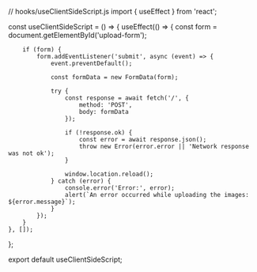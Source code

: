 // hooks/useClientSideScript.js
import { useEffect } from 'react';

const useClientSideScript = () => {
    useEffect(() => {
        const form = document.getElementById('upload-form');

        if (form) {
            form.addEventListener('submit', async (event) => {
                event.preventDefault();

                const formData = new FormData(form);

                try {
                    const response = await fetch('/', {
                        method: 'POST',
                        body: formData
                    });

                    if (!response.ok) {
                        const error = await response.json();
                        throw new Error(error.error || 'Network response was not ok');
                    }

                    window.location.reload();
                } catch (error) {
                    console.error('Error:', error);
                    alert(`An error occurred while uploading the images: ${error.message}`);
                }
            });
        }
    }, []);
};

export default useClientSideScript;
